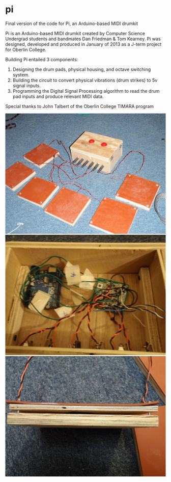 # pi
Final version of the code for Pi, an Arduino-based MIDI drumkit 

Pi is an Arduino-based MIDI drumkit created by Computer Science Undergrad students and bandmates Dan Friedman & Tom Kearney. Pi was designed, developed and produced in January of 2013 as a J-term project for Oberlin College. 

Building Pi entailed 3 components:
1. Designing the drum pads, physical housing, and octave switching system.
2. Building the circuit to convert physical vibrations (drum strikes) to 5v signal inputs.
3. Programming the Digital Signal Processing algorithm to read the drum pad inputs and produce relevant MIDI data.

Special thanks to John Talbert of the Oberlin College TIMARA program

![PiOnGround](https://github.com/tomfkearney/pi/blob/master/P2100433.JPG)
![PiInside](https://github.com/tomfkearney/pi/blob/master/P2100448.JPG)
![DrumPad](https://github.com/tomfkearney/pi/blob/master/P2100453.JPG)
